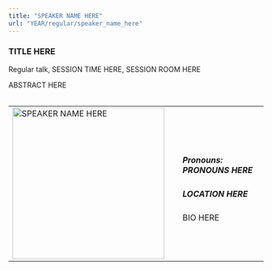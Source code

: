 ```yaml
---
title: "SPEAKER NAME HERE"
url: "YEAR/regular/speaker_name_here"
---
```


### TITLE HERE
Regular talk, SESSION TIME HERE, SESSION ROOM HERE

ABSTRACT HERE
<br><br>

<table>
  <tr><td><img width="300px" style="float: left; padding: 0px 20px 0px 0px;" 
           src="../../../../img/logo/logo_YEAR/logo_YEAR.png" alt="SPEAKER NAME HERE"></td>
  <td>
      <h5>Pronouns: PRONOUNS HERE</h5>
      <h5>LOCATION HERE</h5>
      BIO HERE
      </td></tr>

</table>


